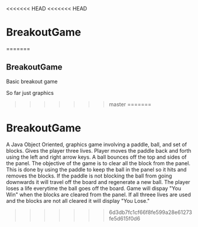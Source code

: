 <<<<<<< HEAD
<<<<<<< HEAD
# BreakoutGame
=======
## BreakoutGame

Basic breakout game

So far just graphics

>>>>>>> master
=======
# BreakoutGame

A Java Object Oriented, graphics game involving a paddle, ball, and set of blocks.  Gives the player three lives.  Player moves the paddle back and forth using the left and right arrow keys.  A ball bounces off the top and sides of the panel.  The objective of the game is to clear all the block from the panel.  This is done by using the paddle to keep the ball in the panel so it hits and removes the blocks.  If the paddle is not blocking the ball from going downwards it will travel off the board and regenerate a new ball.  The player loses a life everytime the ball goes off the board.  Game will dispay "You Win" when the blocks are cleared from the panel.  If all threee lives are used and the blocks are not all cleared it will display "You Lose."
>>>>>>> 6d3db7fc1cf66f8fe599a28e61273fe5d615f0d6
